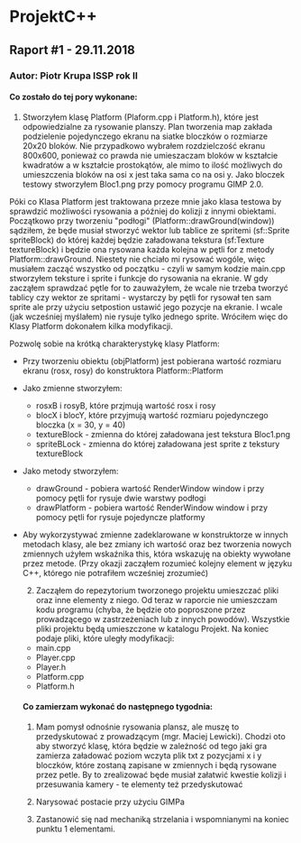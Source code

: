 # ProjektC++
## Raport #1 - 29.11.2018
### Autor: Piotr Krupa ISSP rok II

#### Co zostało do tej pory wykonane:
1. Stworzyłem klasę Platform (Plaform.cpp i Platform.h), które jest odpowiedzialne za rysowanie planszy.
Plan tworzenia map zakłada podzielenie pojedynczego ekranu na siatke bloczków o rozmiarze 20x20 bloków.
Nie przypadkowo wybrałem rozdzielczość ekranu 800x600, ponieważ co prawda nie umieszaczam bloków w kształcie
kwadratów a w kształcie prostokątów, ale mimo to ilość możliwych do umieszczenia bloków na osi x jest taka
sama co na osi y. Jako bloczek testowy stworzyłem Bloc1.png przy pomocy programu GIMP 2.0. 

Póki co Klasa Platform jest traktowana przeze mnie jako klasa testowa by sprawdzić możliwości rysowania a później
do kolizji z innymi obiektami. Początkowo przy tworzeniu "podłogi" (Platform::drawGround(window)) 
sądziłem, że będe musiał stworzyć wektor lub tablice ze spritemi (sf::Sprite spriteBlock) do której każdej 
będzie załadowana tekstura (sf:Texture textureBlock) i będzie ona rysowana każda kolejna w pętli for z metody
Platform::drawGround. Niestety nie chciało mi rysować wogóle, więc musiałem zacząć wszystko od początku -
czyli w samym kodzie main.cpp stworzyłem teksture i sprite i funkcje do rysowania na ekranie. W gdy zacząłem sprawdzać
pętle for to zauważyłem, że wcale nie trzeba tworzyć tablicy czy wektor ze spritami - wystarczy by pętli for rysował
ten sam sprite ale przy użyciu setpostion ustawić jego pozycje na ekranie. I wcale (jak wcześniej myślałem) nie rysuje
tylko jednego sprite. Wróciłem więc do Klasy Platform dokonałem kilka modyfikacji. 

Pozwolę sobie na krótką charakterystykę klasy Platform:
- Przy tworzeniu obiektu (objPlatform) jest pobierana wartość rozmiaru ekranu (rosx, rosy)
  do konstruktora Platform::Platform
- Jako zmienne stworzyłem:
  + rosxB i rosyB, które przjmują wartość rosx i rosy
  + blocX i blocY, które przyjmują wartość rozmiaru pojedynczego bloczka (x = 30, y = 40)
  + textureBlock - zmienna do której załadowana jest tekstura Bloc1.png
  + spriteBLock - zmienna do której załadowana jest sprite z tekstury textureBlock
- Jako metody stworzyłem:
  + drawGround - pobiera wartość RenderWindow window i przy pomocy pętli for rysuje dwie warstwy podłogi
  + drawPlatform - pobiera wartość RenderWindow window i przy pomocy pętli for rysuje pojedyncze platformy
- Aby wykorzystywać zmienne zadeklarowane w konstruktorze w innych metodach klasy, ale bez zmiany ich wartość 
  oraz bez tworzenia nowych zmiennych użyłem wskaźnika this, która wskazuję na obiekty wywołane przez metode.
  (Przy okazji zacząłem rozumieć kolejny element w języku C++, którego nie potrafiłem wcześniej zrozumieć)
  
  2. Zacząłem do repezytorium tworzonego projektu umieszczać pliki oraz inne elementy z niego. Od teraz w raporcie nie 
  umieszczam kodu programu (chyba, że będzie oto poproszone przez prowadzącego w zastrzeżeniach lub z innych powodów).
  Wszystkie pliki projektu będą umieszczone w katalogu Projekt. Na koniec podaje pliki, które uległy modyfikacji:
  - main.cpp
  - Player.cpp
  - Player.h
  - Platform.cpp
  - Platform.h
  
   #### Co zamierzam wykonać do następnego tygodnia:
   1. Mam pomysł odnośnie rysowania plansz, ale muszę to przedyskutować z prowadzącym (mgr. Maciej Lewicki). Chodzi
   oto aby stworzyć klasę, która będzie w zależność od tego jaki gra zamierza załadować poziom wczyta plik txt z pozycjami
   x i y bloczków, które zostaną zapisane w zmiennych i będą rysowane przez petle. By to zrealizować będe musiał
   załatwić kwestie kolizji i przesuwania kamery - te elementy też przedyskutować
   
   2. Narysować postacie przy użyciu GIMPa
   
   3. Zastanowić się nad mechaniką strzelania i wspomnianymi na koniec punktu 1 elementami.
   
   
   
